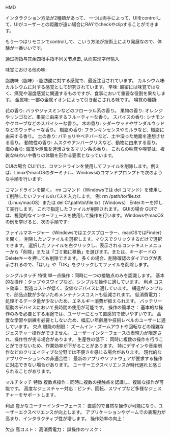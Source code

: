 


HMD

インタラクション方法が2種類があって、
一つは両手によって、UIをcontrolして、UIがユーザーとの距離が遠い場合にRAYでcheckやclipすることができます。

もう一つはリモコンでcontrolして、こいう方法が技術上により発展なので、体験が一番いいです。


通过拇指与其余四根手指不同关节点击, 从而实现字母输入.




味覚における他の味:

脂肪味（脂味）: 脂肪酸に対する感覚で、最近注目されています。
カルシウム味: カルシウムに対する感覚として研究されています。
辛味: 厳密には味覚ではなく、痛覚や温度感覚に関連するものですが、食事において重要な役割を果たします。
金属味: 一部の金属イオンによって引き起こされる味です。
嗅覚の種類:

花の香り: バラやジャスミンなどのフローラル系の香り。
果物の香り: オレンジやリンゴなど、果実に由来するフルーティーな香り。
スパイスの香り: シナモンやクローブなどのスパイシーな香り。
木の香り: シダーウッドやサンダルウッドなどのウッディーな香り。
樹脂の香り: フランキンセンスやミルラなど、樹脂に由来する香り。
土の香り: パチョリやベチバーなど、土や湿った地面を連想させる香り。
動物性の香り: ムスクやアンバーグリスなど、動物に由来する香り。
海の香り: 海藻や潮風を連想させるマリン系の香り。
これらの味覚や嗅覚は、複雑な味わいや香りの体験を形作る要素となっています。



CUIの場合
CUIでは、コマンドラインを使用してファイルを削除します。例えば、LinuxやmacOSのターミナル、Windowsのコマンドプロンプトで次のような手順を行います:

コマンドラインを開く。
rm コマンド（Windowsでは del コマンド）を使用して削除したいファイルのパスを入力します。
例: rm /path/to/file.txt （Linux/macOS）または del C:\path\to\file.txt（Windows）
Enterキーを押して実行します。 これで指定したファイルが削除されます。
GUIの場合
GUIでは、視覚的なインターフェースを使用して操作を行います。WindowsやmacOSの例を挙げると、次の手順です:

ファイルマネージャー（Windowsではエクスプローラー、macOSではFinder）を開く。
削除したいファイルを選択します。マウスでクリックするだけで選択できます。
選択したファイルを右クリックし、表示されるコンテキストメニューから「削除」または「ゴミ箱に移動」を選びます。または、キーボードのDeleteキーを押しても削除できます。
多くの場合、削除確認のダイアログが表示されるので、「はい」や「OK」をクリックしてファイルを削除します。




シングルタッチ
特徴
単一点操作：同時に一つの接触点のみを認識します。
基本的な操作：タップやスワイプなど、シンプルな操作に適しています。
利点
コスト効率：
製造コストが低く、安価なデバイスに適しています。
構造がシンプルで、部品点数が少ないためメンテナンスコストも低減されます。
低消費電力：
処理するデータ量が少ないため、エネルギー消費が抑えられます。
バッテリー駆動のデバイスにおいて長時間の使用が可能です。
操作の簡単さ：
基本的な操作のみを必要とする用途では、ユーザーにとって直感的で使いやすいです。
高度な学習や訓練を必要としないため、幅広い年齢層や技術レベルのユーザーに適しています。
欠点
機能の制限：
ズームイン・ズームアウトや回転などの複雑なジェスチャー操作ができません。
ユーザーインターフェースの表現力が限定され、操作性が劣る場合があります。
生産性の低下：
同時に複数の操作を行うことができないため、作業効率が下がることがあります。
特にデザインや音楽制作などのクリエイティブな分野では不便さを感じる場合があります。
現代的なアプリケーションへの非適合性：
最新のアプリやソフトウェアが要求する操作に対応できない場合があります。
ユーザーエクスペリエンスが時代遅れと感じられることがあります。


マルチタッチ
特徴
複数点操作：同時に複数の接触点を認識し、複雑な操作が可能です。
高度なジェスチャー対応：ピンチ、回転、スワイプなど多様なジェスチャーをサポートします。


利点
豊かなユーザーインターフェース：
直感的で自然な操作が可能になり、ユーザーエクスペリエンスが向上します。
アプリケーションやゲームでの表現力が高まり、インタラクティブ性が増します。
操作効率の向上：




欠点
高コスト：
高消費電力：
誤操作のリスク：
